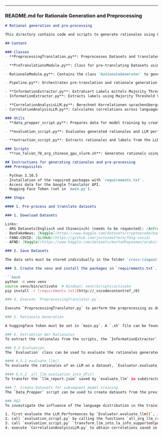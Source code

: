 
---

### **README.md for Rationale Generation and Preprocessing**

```markdown
# Rational generation and pre-processing

This directory contains code and scripts to generate rationales using LLMs to compare source language rationales against English rationales (RQ1), to preprocess datasets and to analyze the influence of language distribution on model performance (RQ2) as part of the master thesis **"Cross-language Fake News Detection using Large Language Models ”**.

## Content

### Classes
- **PreprocessingTranslation.py**: Preprocesses Datasets and translates non-English datasets into English using the Google Translator API. To be executed with `preprocess_and_translate`.

- **PreTranslationsModule.py**: Class for pre-translating Datasets using a LLM. It should be called with `Pipeline.py`.

- RationaleModule.py**: Contains the class `RationaleGenerator` to generate rationales using an LLM. It should be called via `Pipeline.py`.

- Pipeline.py**: Orchestrates pre-translation and rationale generation using the perspectives “Linguistic Style” and “Common Sense”. Use `generate_rationales_without_translation` for English datasets and `pretranslate_generate_rationale` for non-English ones.

- **InformationExtractor.py**: Extrahiert Labels mittels Majority Threshold Voting, entfernt Labels aus den Rationales und extrahiert Übersetzungen aus den LLM-Antworten. Verwenden Sie `extract_all_translations` und `extract_all_rationales_labels`.
- InformationExtractor.py**: Extracts labels using Majority Threshold Voting, removes labels from rationales and extracts translations from LLM responses. Contains `extract_all_translations` and `extract_all_rationales_labels` but should be called via **extraction_script.py**

- **CorrelationAnalysisLLM.py**: Berechnet Korrelationen sprachenübergreifend sowie sprachspezifisch, zur Beantwortung der Forschungsfrage 2 (RQ2).
- CorrelationAnalysisLLM.py**: Calculates correlations across languages and language-specific, to answer research question 2 (RQ2).

### Utils
- **data_prepper_script.py**: Prepares data for model training by creating datasets from the extracted Rationales and Fake News datasets.

- **evaluation_script.py**: Evaluates generated rationales and LLM performance and provides functions for showing the performance of the classifier services.

- **extraction_script.py**: Extracts rationales and labels from the LLM outputs.

### Scripts
- **run_falcon_7b_arg_chinese_gpu_slurm.sh**: Generates rationals using the Falcon 7B LLM on the ARGChinese dataset.

## Instructions for generating rationales and pre-processing
### Prerequisites

- Python 3.10.5
- Installation of the required packages with `requirements.txt`.
- Access data for the Google Translator API.
- Hugging Face Token (set in `main.py`).

### Steps

#### 1. Pre-process and translate datasets

### 1. Download Datasets

Links:
- ARG Datasets(Englisch und Chinesisch) (needs to be requested): [Anfrageformular][(https://forms.office.com/pages/responsepage.aspx?    id=DQSIkWdsW0yxEjajBLZtrQAAAAAAAAAAAAO__QiMr41UQlhTMUVHTzFLVEowWDhCODgwUjZZOTVOMi4u&route=shorturl](https://forms.office.com/r/DfVwbsbVyM))
- BanFakeNews: [Kaggle](https://www.kaggle.com/datasets/cryptexcode/banfakenews)
- FANG-COVID: [GitHub](https://github.com/justusmattern/fang-covid)
- AFND: [Kaggle](https://www.kaggle.com/datasets/murtadhayaseen/arabic-fake-news-dataset-afnd/data)

### 2. Save Datasets

The data sets must be stored individually in the folder `cross-lingual-fake-news-detection-with-llm\Dataset\InitialDataset`

### 3. Create the venv and install the packages in `requirements.txt`.

```bash
python -m venv venv
source venv/bin/activate  # Windows: venv\Scripts\activate
pip install -r [requirements.txt](http://_vscodecontentref_/0)

### 4. Execute `PreprocessingTranslator.py`.

Execute `PreprocessingTranslator.py` to perform the preprocessing as described in the thesis. Furthermore, access data for the Google Translator API is required, which must be obtained to translate the non-English data records into English.

### 5. Rationale Generation

A huggingface token must be set in `main.py`. A `.sh` file can be found in `scripts`, which generates the rationales for the LLM Falcon for the Chinese data set. This must be used/created for each LLM from the list `[tiiuae/falcon-7b-instruct, FreedomIntelligence/phoenix-inst-chat-7b, DAMO-NLP-MT/polylm-chat-13b, Qwen/Qwen2-7B-Instruct, google/gemma-1.1-7b-it, meta-llama/Meta-Llama-3. 1-8B-Instruct, meta-llama/Llama-2-7b-chat-hf, SeaLLMs/SeaLLMs-v3-7B-Chat]` in combination for each dataset from the list `[ARGENGLISH, ARG-CHINESE, BanFakeNews, FANG-COVID, AFND]` to reproduce the experiment.

### 6. Extraktion der Rationales
To extract the rationales from the scripts, the `InformationExtractor` class can be used with the `extraction_script.py`, which extracts the rationales stored in `cross-lingual-fake-news-detection-with-llm\Dataset\ProcessedDataset\` (can be changed in the script) into the `extracted` subdirectory (is created automatically), so that a final label is determined and labels are extracted from the rationales.

### 6.5 Evaluation
The `Evaluation` class can be used to evaluate the rationales generated by the LLM. This contains various functions to evaluate the LLMs rationales across datasets in a DataFrame (`cross_ds_evaluation()`), per dataset (`_all_llm_evaluation_into_dfs`) and at the level of an individual LLM (`evaluate_llm()`).

#### 6.5.1 evaluate_llm()
To evaluate the rationales of an LLM on a dataset, `Evaluator.evaluate_llm()` can be called, whereby the DataFrame containing the rationales must be filtered to 0 and 1 in the `predicted` column before the function can be called. It saves `llm_report.json` for each dataset variant in a subdirectory in the specified directory `report_path`.

#### 6.5.2 _all_llm_evaluation_into_dfs()
To transfer the `llm_report.json` saved by `evaluate_llm` in subdirectories in JSON to DataFrames or tables, as done in the thesis, for each dataset, `Evaluator._all_llm_evaluation_into_dfs()` can be used. To do this, `report_dir` must be specified, which should contain all `llm_report.json` datasets.

### 7. Create Datasets for subsequent model training
The `Data_Prepper` script can be used to create datasets from the previously generated and subsequently extracted DataFrames, which are stored in the `extracted` subdirectory. This takes the DataFrames stored in `extracted` and creates a new subdirectory `prepped` at the level of the subdirectory `extracted` and creates a subdirectory there for each LLM and dataset combination, e.g. `_falcon_7b_arg_chinese`. This subdirectory `falcon_7b_arg_chinese` contains sub-subdirectories for each data set variant `source`, `google`, `llm`, which then contain `train.json`, `test.json` and `val.json`.

### RQ2
To investigate the influence of the language distribution in the training data on the performance:

1. first evaluate the LLM_Performances by `Evaluator.evaluate_llm()`, if not done before, and store them in `cross-lingual-fake-news-detection-with-llm\Reports`.
2. call `evaluation_script.py` by calling the functions `all_arg_llm_cross_ds_(LLM_REPORT_PATH)` so that a cross-dataset LLM Performances DataFrame is created, as done in the thesis.
3. call `evaluation_script.py` `transform_llm_into_la_info_supported(pd.read_csv(LLM_CROSS_DS_PATH))` to create the DataFrames `data_df`, `binary_data_df`, which contain the LLM Performances and the language distributions in the form of supported languages and numerical distributions respectively.
4. execute `CorrelationAnalysisLLM.py` to obtain correlations saved in DataFrames.

```

